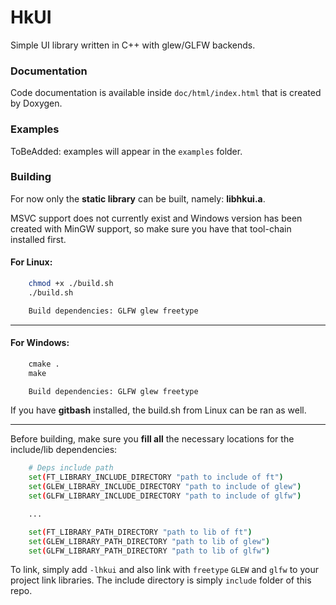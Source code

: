 # HkUI

Simple UI library written in C++ with glew/GLFW backends.

### Documentation

Code documentation is available inside ```doc/html/index.html``` that is created by Doxygen.

### Examples

ToBeAdded: examples will appear in the ```examples``` folder.

### Building

For now only the **static library** can be built, namely: **libhkui.a**.

MSVC support does not currently exist and Windows version has been created with MinGW support, so make sure you have that tool-chain installed first.

#### For Linux:
```bash
    chmod +x ./build.sh
    ./build.sh
```
```bash
    Build dependencies: GLFW glew freetype
```
---
#### For Windows:
```cmd
    cmake .
    make
```
```cmd
    Build dependencies: GLFW glew freetype
```

If you have **gitbash** installed, the build.sh from Linux can be ran as well.

---

Before building, make sure you **fill all** the necessary locations for the include/lib dependencies:

```bash
    # Deps include path
    set(FT_LIBRARY_INCLUDE_DIRECTORY "path to include of ft")
    set(GLEW_LIBRARY_INCLUDE_DIRECTORY "path to include of glew")
    set(GLFW_LIBRARY_INCLUDE_DIRECTORY "path to include of glfw")

    ...

    set(FT_LIBRARY_PATH_DIRECTORY "path to lib of ft")
    set(GLEW_LIBRARY_PATH_DIRECTORY "path to lib of glew")
    set(GLFW_LIBRARY_PATH_DIRECTORY "path to lib of glfw")    
```

To link, simply add ```-lhkui``` and also link with ```freetype``` ```GLEW``` and ```glfw``` to your project link libraries. The include directory is simply ```include``` folder of this repo.